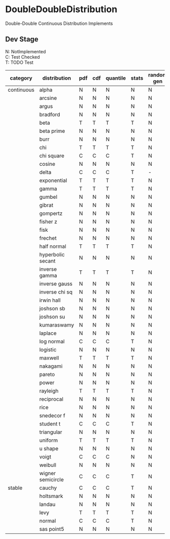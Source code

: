 # DoubleDoubleDistribution
 Double-Double Continuous Distribution Implements

## Dev Stage
N: NotImplemented  
C: Test Checked  
T: TODO Test  

| category   | distribution      | pdf | cdf | quantile | stats | random gen | define |
| ---------- | ----------------- | --- | --- | -------- | ----- | ---------- | ------ |
| continuous | alpha             | N   | N   | N        | N     | N          | N      |
|            | arcsine           | N   | N   | N        | N     | N          | N      |
|            | argus             | N   | N   | N        | N     | N          | N      |
|            | bradford          | N   | N   | N        | N     | N          | N      |
|            | beta              | T   | T   | T        | T     | N          | N      |
|            | beta prime        | N   | N   | N        | N     | N          | N      |
|            | burr              | N   | N   | N        | N     | N          | N      |
|            | chi               | T   | T   | T        | T     | N          | N      |
|            | chi square        | C   | C   | C        | T     | N          | N      |
|            | cosine            | N   | N   | N        | N     | N          | N      |
|            | delta             | C   | C   | C        | T     | -          | N      |
|            | exponential       | T   | T   | T        | T     | N          | N      |
|            | gamma             | T   | T   | T        | T     | N          | N      |
|            | gumbel            | N   | N   | N        | N     | N          | N      |
|            | gibrat            | N   | N   | N        | N     | N          | N      |
|            | gompertz          | N   | N   | N        | N     | N          | N      |
|            | fisher z          | N   | N   | N        | N     | N          | N      |
|            | fisk              | N   | N   | N        | N     | N          | N      |
|            | frechet           | N   | N   | N        | N     | N          | N      |
|            | half normal       | T   | T   | T        | T     | N          | N      |
|            | hyperbolic secant | N   | N   | N        | N     | N          | N      |
|            | inverse gamma     | T   | T   | T        | T     | N          | N      |
|            | inverse gauss     | N   | N   | N        | N     | N          | N      |
|            | inverse chi sq    | N   | N   | N        | N     | N          | N      |
|            | irwin hall        | N   | N   | N        | N     | N          | N      |
|            | joshson sb        | N   | N   | N        | N     | N          | N      |
|            | joshson su        | N   | N   | N        | N     | N          | N      |
|            | kumaraswamy       | N   | N   | N        | N     | N          | N      |
|            | laplace           | N   | N   | N        | N     | N          | N      |
|            | log normal        | C   | C   | C        | T     | N          | N      |
|            | logistic          | N   | N   | N        | N     | N          | N      |
|            | maxwell           | T   | T   | T        | T     | N          | N      |
|            | nakagami          | N   | N   | N        | N     | N          | N      |
|            | pareto            | N   | N   | N        | N     | N          | N      |
|            | power             | N   | N   | N        | N     | N          | N      |
|            | rayleigh          | T   | T   | T        | T     | N          | N      |
|            | reciprocal        | N   | N   | N        | N     | N          | N      |
|            | rice              | N   | N   | N        | N     | N          | N      |
|            | snedecor f        | N   | N   | N        | N     | N          | N      |
|            | student t         | C   | C   | C        | T     | N          | N      |
|            | triangular        | N   | N   | N        | N     | N          | N      |
|            | uniform           | T   | T   | T        | T     | N          | N      |
|            | u shape           | N   | N   | N        | N     | N          | N      |
|            | voigt             | C   | C   | C        | N     | N          | N      |
|            | weibull           | N   | N   | N        | N     | N          | N      |
|            | wigner semicircle | C   | C   | C        | T     | N          | N      |
| stable     | cauchy            | C   | C   | C        | T     | N          | N      |
|            | holtsmark         | N   | N   | N        | N     | N          | N      |
|            | landau            | N   | N   | N        | N     | N          | N      |
|            | levy              | T   | T   | T        | T     | N          | N      |
|            | normal            | C   | C   | C        | T     | N          | N      |
|            | sas point5        | N   | N   | N        | N     | N          | N      |